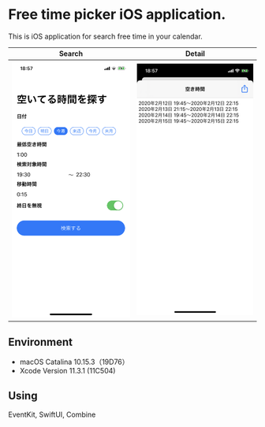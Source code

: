 #  Free time picker iOS application.

This is iOS application for search free time in your calendar.

Search | Detail
-------|--------
![search](images/search.png) | ![detail](images/detail.png)

## Environment

- macOS Catalina 10.15.3（19D76）
- Xcode Version 11.3.1 (11C504)

## Using

EventKit, SwiftUI, Combine
